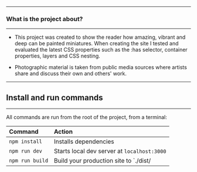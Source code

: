 ----
### What is the project about?
---
- This project was created to show the reader how amazing, vibrant and deep can be painted miniatures. When creating the site I tested and evaluated the latest CSS properties such as the :has selector, container properties, layers and CSS nesting.

- Photographic material is taken from public media sources where artists share and discuss their own and others' work. 

---
## Install and run commands
----

All commands are run from the root of the project, from a terminal:

| Command                | Action                                             |
| :--------------------- | :------------------------------------------------- |
| `npm install`          | Installs dependencies                              |
| `npm run dev`          | Starts local dev server at `localhost:3000`        |
| `npm run build`        | Build your production site to `./dist/   
